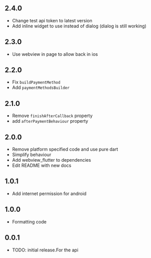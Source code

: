 ## 2.4.0

- Change test api token to latest version
- Add inline widget to use instead of dialog (dialog is still working)

## 2.3.0

- Use webview in page to allow back in ios

## 2.2.0

- Fix `buildPaymentMethod`
- Add `paymentMethodsBuilder`


## 2.1.0

- Remove `finishAfterCallback` property
- add `afterPaymentBehaviour` property

## 2.0.0

- Remove platform specified code and use pure dart
- Simplify behaviour
- Add webview_flutter to dependencies
- Edit README with new docs

## 1.0.1

- Add internet permission for android

## 1.0.0

- Formatting code

## 0.0.1

- TODO: initial release.For the api
